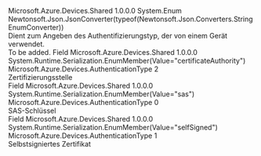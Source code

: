 <Type Name="AuthenticationType" FullName="Microsoft.Azure.Devices.AuthenticationType">
  <TypeSignature Language="C#" Value="public enum AuthenticationType" />
  <TypeSignature Language="ILAsm" Value=".class public auto ansi sealed AuthenticationType extends System.Enum" />
  <TypeSignature Language="DocId" Value="T:Microsoft.Azure.Devices.AuthenticationType" />
  <TypeSignature Language="VB.NET" Value="Public Enum AuthenticationType" />
  <TypeSignature Language="F#" Value="type AuthenticationType = " />
  <AssemblyInfo>
    <AssemblyName>Microsoft.Azure.Devices.Shared</AssemblyName>
    <AssemblyVersion>1.0.0.0</AssemblyVersion>
  </AssemblyInfo>
  <Base>
    <BaseTypeName>System.Enum</BaseTypeName>
  </Base>
  <Attributes>
    <Attribute>
      <AttributeName>Newtonsoft.Json.JsonConverter(typeof(Newtonsoft.Json.Converters.StringEnumConverter))</AttributeName>
    </Attribute>
  </Attributes>
  <Docs>
    <summary>
            Dient zum Angeben des Authentifizierungstyp, der von einem Gerät verwendet.
            </summary>
    <remarks>To be added.</remarks>
  </Docs>
  <Members>
    <Member MemberName="CertificateAuthority">
      <MemberSignature Language="C#" Value="CertificateAuthority" />
      <MemberSignature Language="ILAsm" Value=".field public static literal valuetype Microsoft.Azure.Devices.AuthenticationType CertificateAuthority = int32(2)" />
      <MemberSignature Language="DocId" Value="F:Microsoft.Azure.Devices.AuthenticationType.CertificateAuthority" />
      <MemberSignature Language="VB.NET" Value="CertificateAuthority" />
      <MemberSignature Language="F#" Value="CertificateAuthority = 2" Usage="Microsoft.Azure.Devices.AuthenticationType.CertificateAuthority" />
      <MemberType>Field</MemberType>
      <AssemblyInfo>
        <AssemblyName>Microsoft.Azure.Devices.Shared</AssemblyName>
        <AssemblyVersion>1.0.0.0</AssemblyVersion>
      </AssemblyInfo>
      <Attributes>
        <Attribute>
          <AttributeName>System.Runtime.Serialization.EnumMember(Value="certificateAuthority")</AttributeName>
        </Attribute>
      </Attributes>
      <ReturnValue>
        <ReturnType>Microsoft.Azure.Devices.AuthenticationType</ReturnType>
      </ReturnValue>
      <MemberValue>2</MemberValue>
      <Docs>
        <summary>
            Zertifizierungsstelle
            </summary>
      </Docs>
    </Member>
    <Member MemberName="Sas">
      <MemberSignature Language="C#" Value="Sas" />
      <MemberSignature Language="ILAsm" Value=".field public static literal valuetype Microsoft.Azure.Devices.AuthenticationType Sas = int32(0)" />
      <MemberSignature Language="DocId" Value="F:Microsoft.Azure.Devices.AuthenticationType.Sas" />
      <MemberSignature Language="VB.NET" Value="Sas" />
      <MemberSignature Language="F#" Value="Sas = 0" Usage="Microsoft.Azure.Devices.AuthenticationType.Sas" />
      <MemberType>Field</MemberType>
      <AssemblyInfo>
        <AssemblyName>Microsoft.Azure.Devices.Shared</AssemblyName>
        <AssemblyVersion>1.0.0.0</AssemblyVersion>
      </AssemblyInfo>
      <Attributes>
        <Attribute>
          <AttributeName>System.Runtime.Serialization.EnumMember(Value="sas")</AttributeName>
        </Attribute>
      </Attributes>
      <ReturnValue>
        <ReturnType>Microsoft.Azure.Devices.AuthenticationType</ReturnType>
      </ReturnValue>
      <MemberValue>0</MemberValue>
      <Docs>
        <summary>
            SAS-Schlüssel
            </summary>
      </Docs>
    </Member>
    <Member MemberName="SelfSigned">
      <MemberSignature Language="C#" Value="SelfSigned" />
      <MemberSignature Language="ILAsm" Value=".field public static literal valuetype Microsoft.Azure.Devices.AuthenticationType SelfSigned = int32(1)" />
      <MemberSignature Language="DocId" Value="F:Microsoft.Azure.Devices.AuthenticationType.SelfSigned" />
      <MemberSignature Language="VB.NET" Value="SelfSigned" />
      <MemberSignature Language="F#" Value="SelfSigned = 1" Usage="Microsoft.Azure.Devices.AuthenticationType.SelfSigned" />
      <MemberType>Field</MemberType>
      <AssemblyInfo>
        <AssemblyName>Microsoft.Azure.Devices.Shared</AssemblyName>
        <AssemblyVersion>1.0.0.0</AssemblyVersion>
      </AssemblyInfo>
      <Attributes>
        <Attribute>
          <AttributeName>System.Runtime.Serialization.EnumMember(Value="selfSigned")</AttributeName>
        </Attribute>
      </Attributes>
      <ReturnValue>
        <ReturnType>Microsoft.Azure.Devices.AuthenticationType</ReturnType>
      </ReturnValue>
      <MemberValue>1</MemberValue>
      <Docs>
        <summary>
            Selbstsigniertes Zertifikat
            </summary>
      </Docs>
    </Member>
  </Members>
</Type>